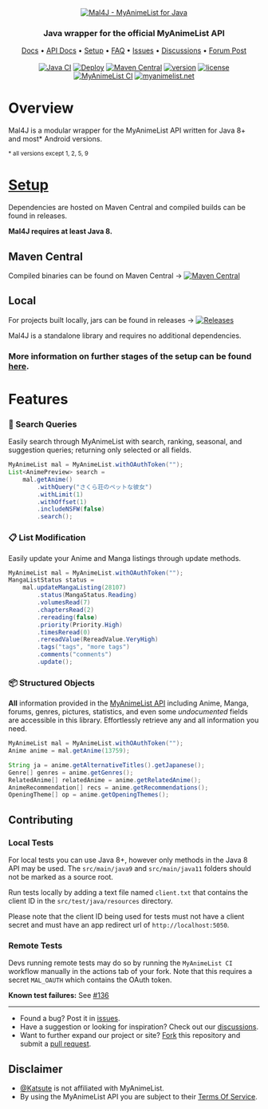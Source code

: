 <div align="center">
    <a href="https://github.com/Katsute/Mal4J#readme">
        <img src="https://raw.githubusercontent.com/Katsute/Mal4J/main/banner.png" alt="Mal4J - MyAnimeList for Java">
    </a>
    <h3>Java wrapper for the official MyAnimeList API</h3>
    <div>
        <a href="https://docs.katsute.dev/mal4j">Docs</a>
        •
        <a href="https://myanimelist.net/apiconfig/references/api/v2">API Docs</a>
        •
        <a href="https://github.com/Katsute/Mal4J/blob/main/setup.md">Setup</a>
        •
        <a href="https://github.com/Katsute/Mal4J/blob/main/faq.md">FAQ</a>
        •
        <a href="https://github.com/Katsute/Mal4J/issues">Issues</a>
        •
        <a href="https://github.com/Katsute/Mal4J/discussions">Discussions</a>
        •
        <a href="https://myanimelist.net/forum/?topicid=1897569">Forum Post</a>
    </div>
</div>
<br>
<div align="center">
    <a href="https://github.com/Katsute/Mal4J/actions/workflows/java_ci.yml"><img alt="Java CI" src="https://github.com/Katsute/Mal4J/actions/workflows/java_ci.yml/badge.svg"></a>
    <a href="https://github.com/Katsute/Mal4J/actions/workflows/release.yml"><img alt="Deploy" src="https://github.com/Katsute/Mal4J/actions/workflows/release.yml/badge.svg"></a>
    <a href="https://mvnrepository.com/artifact/com.kttdevelopment/mal4j"><img alt="Maven Central" src="https://img.shields.io/maven-central/v/com.kttdevelopment/mal4j"></a>
    <a href="https://github.com/Katsute/Mal4J/releases"><img alt="version" src="https://img.shields.io/github/v/release/Katsute/Mal4J"></a>
    <a href="https://github.com/Katsute/Mal4J/blob/main/LICENSE"><img alt="license" src="https://img.shields.io/github/license/Katsute/Mal4J"></a>
    <br>
    <a href="https://github.com/Katsute/Mal4J/actions/workflows/mal_ci.yml"><img alt="MyAnimeList CI" src="https://github.com/Katsute/Mal4J/actions/workflows/mal_ci.yml/badge.svg"></a>
    <a href="https://myanimelist.net/"><img alt="myanimelist.net" src="https://img.shields.io/website?label=myanimelist.net&logo=myanimelist&url=https%3A%2F%2Fmyanimelist.net%2F"></a>
</div>

# Overview

Mal4J is a modular wrapper for the MyAnimeList API written for Java 8+ and most* Android versions.

<small>* all versions except 1, 2, 5, 9</small>

# [Setup](https://github.com/Katsute/Mal4J/blob/main/setup.md)

Dependencies are hosted on Maven Central and compiled builds can be found in releases.

**Mal4J requires at least Java 8.**

## Maven Central

Compiled binaries can be found on Maven Central → [![Maven Central](https://img.shields.io/maven-central/v/com.kttdevelopment/mal4j)](https://mvnrepository.com/artifact/com.kttdevelopment/mal4j)

## Local

For projects built locally, jars can be found in releases → [![Releases](https://img.shields.io/github/v/release/Katsute/Mal4J)](https://github.com/Katsute/Mal4J/releases)

Mal4J is a standalone library and requires no additional dependencies.

### More information on further stages of the setup can be found [here](https://github.com/Katsute/Mal4J/blob/main/setup.md).

# Features

### 🔎 Search Queries

Easily search through MyAnimeList with search, ranking, seasonal, and suggestion queries; returning only selected or all fields.

```java
MyAnimeList mal = MyAnimeList.withOAuthToken("");
List<AnimePreview> search =
    mal.getAnime()
        .withQuery("さくら荘のペットな彼女")
        .withLimit(1)
        .withOffset(1)
        .includeNSFW(false)
        .search();
```

### 📋 List Modification
Easily update your Anime and Manga listings through update methods.

```java
MyAnimeList mal = MyAnimeList.withOAuthToken("");
MangaListStatus status =
    mal.updateMangaListing(28107)
        .status(MangaStatus.Reading)
        .volumesRead(7)
        .chaptersRead(2)
        .rereading(false)
        .priority(Priority.High)
        .timesReread(0)
        .rereadValue(RereadValue.VeryHigh)
        .tags("tags", "more tags")
        .comments("comments")
        .update();
```

### 📦 Structured Objects

**All** information provided in the [MyAnimeList API](https://myanimelist.net/apiconfig/references/api/v2) including Anime, Manga, forums, genres, pictures, statistics, and even some *undocumented* fields are accessible in this library. Effortlessly retrieve any and all information you need.

```java
MyAnimeList mal = MyAnimeList.withOAuthToken("");
Anime anime = mal.getAnime(13759);

String ja = anime.getAlternativeTitles().getJapanese();
Genre[] genres = anime.getGenres();
RelatedAnime[] relatedAnime = anime.getRelatedAnime();
AnimeRecommendation[] recs = anime.getRecommendations();
OpeningTheme[] op = anime.getOpeningThemes();
```

## Contributing

### Local Tests

For local tests you can use Java 8+, however only methods in the Java 8 API may be used. The `src/main/java9` and `src/main/java11` folders should not be marked as a source root.

Run tests locally by adding a text file named `client.txt` that contains the client ID in the `src/test/java/resources` directory.

Please note that the client ID being used for tests must not have a client secret and must have an app redirect url of `http://localhost:5050`.

### Remote Tests

Devs running remote tests may do so by running the `MyAnimeList CI` workflow manually in the actions tab of your fork. Note that this requires a secret `MAL_OAUTH` which contains the OAuth token.

**Known test failures:** See [#136](https://github.com/Katsute/Mal4J/discussions/136)

---

- Found a bug? Post it in [issues](https://github.com/Katsute/Mal4J/issues).
- Have a suggestion or looking for inspiration? Check out our [discussions](https://github.com/Katsute/Mal4J/discussions).
- Want to further expand our project or site? [Fork](https://github.com/Katsute/Mal4J/fork) this repository and submit a [pull request](https://github.com/Katsute/Mal4J/pulls).

## Disclaimer
- [@Katsute](https://github.com/Katsute) is not affiliated with MyAnimeList.
- By using the MyAnimeList API you are subject to their [Terms Of Service](https://myanimelist.net/static/apiagreement.html).
